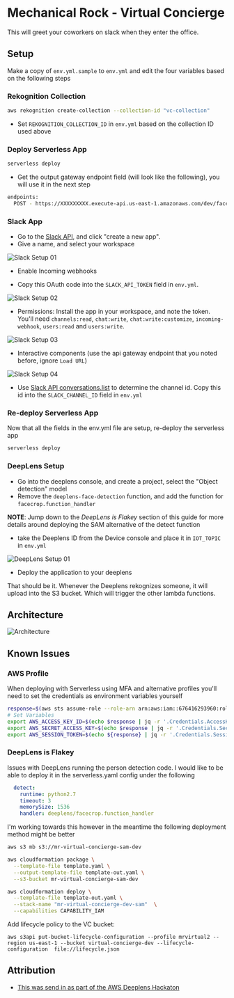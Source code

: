 # Mechanical Rock - Virtual Concierge

This will greet your coworkers on slack when they enter the office.

## Setup

Make a copy of `env.yml.sample` to `env.yml` and edit the four variables based on the following steps

### Rekognition Collection

```bash
aws rekognition create-collection --collection-id "vc-collection"
```

- Set `REKOGNITION_COLLECTION_ID` in `env.yml` based on the collection ID used above

### Deploy Serverless App

```bash
serverless deploy
```

- Get the output gateway endpoint field (will look like the following), you will use it in the next step

```bash
endpoints:
  POST - https://XXXXXXXXX.execute-api.us-east-1.amazonaws.com/dev/faces/train
```

### Slack App

- Go to the [Slack API](https://api.slack.com/apps), and click "create a new app".
- Give a name, and select your workspace

![Slack Setup 01](img/slack-app-setup-01.png)

- Enable Incoming webhooks

- Copy this OAuth code into the `SLACK_API_TOKEN` field in `env.yml`.

![Slack Setup 02](img/slack-app-setup-02.png)


- Permissions: Install the app in your workspace, and note the token. You'll need `channels:read`, `chat:write`, `chat:write:customize`, `incoming-webhook`, `users:read` and `users:write`.

![Slack Setup 03](img/slack-app-setup-03.png)

- Interactive components (use the api gateway endpoint that you noted before, ignore `Load URL`)

![Slack Setup 04](img/slack-app-setup-04.png)

- Use [Slack API conversations.list](https://https://api.slack.com/methods/conversations.list) to determine the channel id. Copy this id into the `SLACK_CHANNEL_ID` field in `env.yml`


### Re-deploy Serverless App

Now that all the fields in the env.yml file are setup, re-deploy the serverless app

```bash
serverless deploy
```

### DeepLens Setup

- Go into the deeplens console, and create a project, select the "Object detection" model
- Remove the `deeplens-face-detection` function, and add the function for `facecrop.function_handler`

**NOTE**: Jump down to the _DeepLens is Flakey_ section of this guide for more details around deploying the SAM alternative of the detect function

- take the Deeplens ID from the Device console and place it in `IOT_TOPIC` in `env.yml`

![DeepLens Setup 01](img/deeplens-setup-01.png)

- Deploy the application to your deeplens

That should be it. Whenever the Deeplens rekognizes someone, it will upload into the S3 bucket. Which will trigger the other lambda functions.

## Architecture

![Architecture](img/architecture.png)

## Known Issues

### AWS Profile

When deploying with Serverless using MFA and alternative profiles you'll need to set the credentials as environment variables yourself

```bash
response=$(aws sts assume-role --role-arn arn:aws:iam::676416293960:role/DevOpsRole --role-session-name "Serverless" --profile mr-sandbox-vc)
# Set Variables
export AWS_ACCESS_KEY_ID=$(echo $response | jq -r '.Credentials.AccessKeyId')
export AWS_SECRET_ACCESS_KEY=$(echo $response | jq -r '.Credentials.SecretAccessKey')
export AWS_SESSION_TOKEN=$(echo ${response} | jq -r '.Credentials.SessionToken')
```

### DeepLens is Flakey

Issues with DeepLens running the person detection code. I would like to be able to deploy it in the serverless.yaml config under the following

```yaml
  detect:
    runtime: python2.7
    timeout: 3
    memorySize: 1536
    handler: deeplens/facecrop.function_handler
```

I'm working towards this however in the meantime the following deployment method might be better

```bash
aws s3 mb s3://mr-virtual-concierge-sam-dev

aws cloudformation package \
  --template-file template.yaml \
  --output-template-file template-out.yaml \
  --s3-bucket mr-virtual-concierge-sam-dev

aws cloudformation deploy \
  --template-file template-out.yaml \
  --stack-name "mr-virtual-concierge-dev-sam"  \
  --capabilities CAPABILITY_IAM
```

Add lifecycle policy to the VC bucket:

```
aws s3api put-bucket-lifecycle-configuration --profile mrvirtual2 --region us-east-1 --bucket virtual-concierge-dev --lifecycle-configuration  file://lifecycle.json
```

## Attribution

- [This was send in as part of the AWS Deeplens Hackaton](https://devpost.com/software/doorman-a1oh0e)

